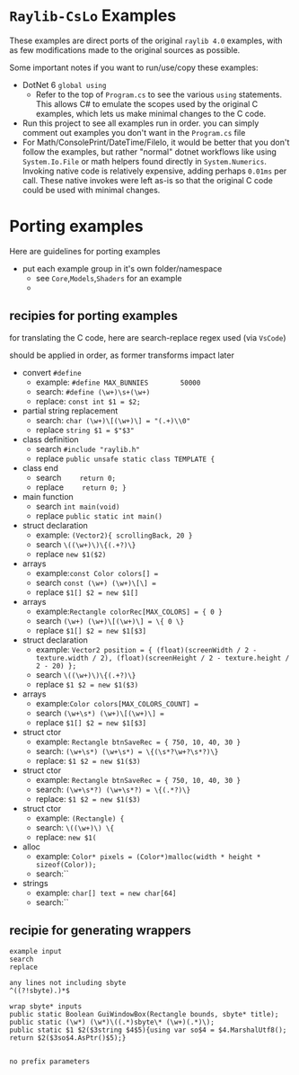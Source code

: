 # `Raylib-CsLo` Examples

These examples are direct ports of the original `raylib 4.0` examples, with as few modifications made to the original sources as possible.

Some important notes if you want to run/use/copy these examples:
- DotNet 6 `global using`
  - Refer to the top of `Program.cs` to see the various `using` statements.  This allows C# to emulate the scopes used by the original C examples, which lets us make minimal changes to the C code.
- Run this project to see all examples run in order.   you can simply comment out examples you don't want in the `Program.cs` file
- For Math/ConsolePrint/DateTime/FileIo, it would be better that you don't follow the examples, but rather "normal" dotnet workflows like using `System.Io.File` or math helpers found directly in `System.Numerics`.  Invoking native code is relatively expensive, adding perhaps `0.01ms` per call.  These native invokes were left as-is so that the original C code could be used with minimal changes.





# Porting examples
Here are guidelines for porting examples

- put each example group in it's own folder/namespace
  - see `Core`,`Models`,`Shaders` for an example
  - 


## recipies for porting examples

for translating the C code, here are search-replace regex used (via `VsCode`)

should be applied in order, as former transforms impact later

- convert `#define`
  - example: `#define MAX_BUNNIES        50000`
  - search: `#define (\w+)\s+(\w+)`
  - replace: `const int $1 = $2;`
- partial string replacement
  - search: `char (\w+)\[(\w+)\] = "(.+)\\0"`
  - replace `string $1 = $"$3"`
- class definition
  - search `#include "raylib.h"`
  - replace `public unsafe static class TEMPLATE {`
- class end
  - search `    return 0;`
  - replace `    return 0; }`
- main function
  - search `int main(void)`
  - replace `public static int main()`
- struct declaration
  - example: `(Vector2){ scrollingBack, 20 }`
  - search `\((\w+)\)\{(.+?)\}`
  - replace `new $1($2)`
- arrays
  - example:`const Color colors[] =`
  - search `const (\w+) (\w+)\[\] =`
  - replace `$1[] $2 = new $1[]`
- arrays
  - example:`Rectangle colorRec[MAX_COLORS] = { 0 }`
  - search `(\w+) (\w+)\[(\w+)\] = \{ 0 \}`
  - replace `$1[] $2 = new $1[$3]`
- struct declaration
  - example: `Vector2 position = { (float)(screenWidth / 2 - texture.width / 2), (float)(screenHeight / 2 - texture.height / 2 - 20) };`
  - search `\((\w+)\)\{(.+?)\}`
  - replace `$1 $2 = new $1($3)`
- arrays
  - example:`Color colors[MAX_COLORS_COUNT] =`
  - search `(\w+\s*) (\w+)\[(\w+)\] =`
  - replace `$1[] $2 = new $1[$3]`
- struct ctor
  - example: `Rectangle btnSaveRec = { 750, 10, 40, 30 }`
  - search: `(\w+\s*) (\w+\s*) = \{(\s*?\w+?\s*?)\}`
  - replace: `$1 $2 = new $1($3)`
- struct ctor
  - example: `Rectangle btnSaveRec = { 750, 10, 40, 30 }`
  - search: `(\w+\s*?) (\w+\s*?) = \{(.*?)\}`
  - replace: `$1 $2 = new $1($3)`
- struct ctor
  - example: `(Rectangle) {`
  - search: `\((\w+)\) \{`
  - replace: `new $1(`
- alloc
  - example: `Color* pixels = (Color*)malloc(width * height * sizeof(Color));`
  - search:``
- strings
  - example: `char[] text = new char[64]`
  - search:``


## recipie for generating wrappers

```
example input
search
replace

any lines not including sbyte
^((?!sbyte).)*$

wrap sbyte* inputs
public static Boolean GuiWindowBox(Rectangle bounds, sbyte* title);
public static (\w*) (\w*)\((.*)sbyte\* (\w+)(.*)\);
public static $1 $2($3string $4$5){using var so$4 = $4.MarshalUtf8(); return $2($3so$4.AsPtr()$5);}


no prefix parameters

```